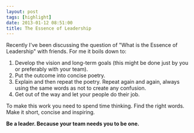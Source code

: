 ```yaml
---
layout: post
tags: [highlight]
date: 2013-01-12 08:51:00
title: The Essence of Leadership
---
```

Recently I've been discussing the question of "What is the Essence of Leadership" with friends. For me it boils down to:

1. Develop the vision and long-term goals (this might be done just by you or preferably with your team).
2. Put the outcome into concise poetry.
3. Explain and then repeat the poetry. Repeat again and again, always using the same words as not to create any confusion.
4. Get out of the way and let your people do their job.

To make this work you need to spend time thinking. Find the right words. Make it short, concise and inspiring.

**Be a leader. Because your team needs you to be one.**